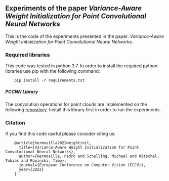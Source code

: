 ## Experiments of the paper *Variance-Aware Weight Initialization for Point Convolutional Neural Networks*

This is the code of the experiments presented in the paper: *Variance-Aware Weight Initialization for Point Convolutional Neural Networks*.

### Required libraries

This code was tested in python 3.7.
In order to install the required python libraries use pip with the following command:

        pip install -r requirements.txt

##### PCCNN Library

The convolution operations for point clouds are implemented on the following [repository](https://github.com/phermosilla/pccnn_lib).
Install this library first in order to run the experiments.

### Citation

If you find this code useful please consider citing us:

        @article{hermosilla2022weightinit,
          title={Variance-Aware Weight Initialization for Point Convolutional Neural Networks},
          author={Hermosilla, Pedro and Schelling, Michael and Ritschel, Tobias and Ropinski, Timo},
          journal={European Conference on Computer Vision (ECCV)},
          year={2022}
        }
